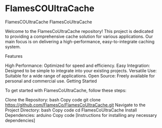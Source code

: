 # FlamesCOUltraCache
FlamesCOUltraCache
FlamesCoUltraCache

Welcome to the FlamesCoUltraCache repository! This project is dedicated to providing a comprehensive cache solution for various applications. Our main focus is on delivering a high-performance, easy-to-integrate caching system.

Features

High Performance: Optimized for speed and efficiency.
Easy Integration: Designed to be simple to integrate into your existing projects.
Versatile Use: Suitable for a wide range of applications.
Open Source: Freely available for personal and commercial use.
Getting Started

To get started with FlamesCoUltraCache, follow these steps:

Clone the Repository:
bash
Copy code
git clone https://github.com/FlamesCo/FlamesCoUltraCache.git
Navigate to the Project Directory:
bash
Copy code
cd FlamesCoUltraCache
Install Dependencies:
arduino
Copy code
[Instructions for installing any necessary dependencies]
